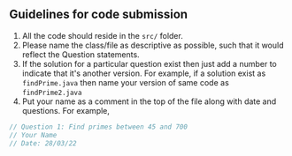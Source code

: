 ## Guidelines for code submission  
1. All the code should reside in the `src/` folder.
2. Please name the class/file as descriptive as possible, such that it would reflect the Question statements.
3. If the solution for a particular question exist then just add a number to indicate that it's another version. For example, if a solution exist as `findPrime.java` then name your version of same code as `findPrime2.java`
4. Put your name as a comment in the top of the file along with date and questions.
For example,
```java
// Question 1: Find primes between 45 and 700
// Your Name
// Date: 28/03/22
```